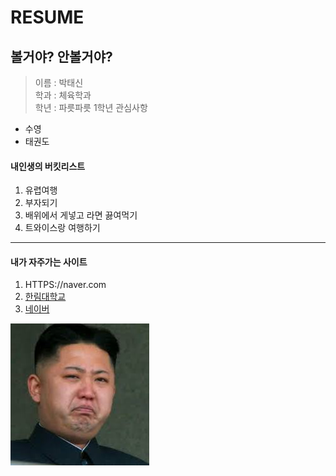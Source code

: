 RESUME
======

볼거야? 안볼거야?
-------------------------
> 이름 : 박태신  
> 학과 : 체육학과  
> 학년 : 파릇파릇 1학년
> 관심사항  
* 수영  
* 태권도  

#### 내인생의 버킷리스트  
1. 유렵여행  
2. 부자되기  
3. 배위에서 게넣고 라면 끓여먹기  
4. 트와이스랑 여행하기  
--------------------------------------
#### 내가 자주가는 사이트
1. HTTPS://naver.com
2. [한림대학교](HTTPS://hallym.ac.kr)
3. [네이버][1]


![김정은 사진](김정은.png)



[1]:http://www.naver.com
